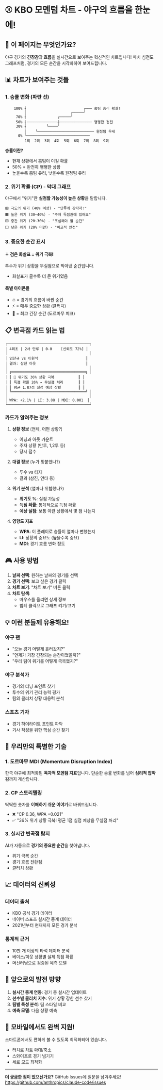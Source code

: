 # ⚾ KBO 모멘텀 차트 - 야구의 흐름을 한눈에!

## 🎯 이 페이지는 무엇인가요?

야구 경기의 **긴장감과 흐름**을 실시간으로 보여주는 혁신적인 차트입니다!
마치 심전도 그래프처럼, 경기의 모든 순간을 시각화하여 보여드립니다.

## 📊 차트가 보여주는 것들

### 1. 승률 변화 (파란 선) 
```
    100% ┤                          ╭─── 홈팀 승리 확실!
         │                    ╭─────╯
     70% ┤              ╭─────╯
     50% ┤──────────────┼─────────────── 팽팽한 접전
     30% ┤         ╰────╯
         │    ╰────────────────────────── 원정팀 우세
      0% └─────────────────────────────
         1회  2회  3회  4회  5회  6회  7회  8회  9회
```

**승률이란?** 
- 현재 상황에서 홈팀이 이길 확률
- 50% = 완전히 팽팽한 상황
- 높을수록 홈팀 유리, 낮을수록 원정팀 유리

### 2. 위기 확률 (CP) - 막대 그래프
야구에서 "위기"란 **실점할 가능성이 높은 상황**을 말합니다.

```
🟥 극도의 위기 (40% 이상) - "만루에 강타자!"
🟧 높은 위기 (30~40%) - "주자 득점권에 있어요"
🟨 중간 위기 (20~30%) - "조심해야 할 순간"
⬜ 낮은 위기 (20% 미만) - "비교적 안전"
```

### 3. 중요한 순간 표시

#### ↓ 검은 화살표 = 위기 극복!
투수가 위기 상황을 무실점으로 막아낸 순간입니다.
- 화살표가 클수록 더 큰 위기였음

#### 특별 아이콘들
- 🔥 = 경기의 흐름이 바뀐 순간
- ⚡ = 매우 중요한 상황 (클러치)
- 🌟 = 최고 긴장 순간 (도르마무 피크)

## 📋 변곡점 카드 읽는 법

```
┌──────────────────────────────────────┐
│ 4회초 | 2사 만루 | 0-0    [신뢰도 72%] │
│                                      │
│ 임찬규 vs 이원석                      │
│ 결과: 삼진 아웃                       │
│                                      │
│ ╔══════════════════════════════════╗ │
│ ║ 🎯 위기도 36% 상황 극복           ║ │
│ ║ 득점 확률 26% → 무실점 처리       ║ │
│ ║ 평균 1.07점 실점 예상 상황        ║ │
│ ╚══════════════════════════════════╝ │
│                                      │
│ WPA: +2.1% | LI: 3.08 | MDI: 0.001  │
└──────────────────────────────────────┘
```

### 카드가 알려주는 정보

1. **상황 정보** (언제, 어떤 상황?)
   - 이닝과 아웃 카운트
   - 주자 상황 (만루, 1,2루 등)
   - 당시 점수

2. **대결 정보** (누가 맞붙었나?)
   - 투수 vs 타자
   - 결과 (삼진, 안타 등)

3. **위기 분석** (얼마나 위험했나?)
   - **위기도 %**: 실점 가능성
   - **득점 확률**: 통계적으로 득점 확률
   - **예상 실점**: 보통 이런 상황에서 몇 점 나는지

4. **영향도 지표**
   - **WPA**: 이 플레이로 승률이 얼마나 변했는지
   - **LI**: 상황의 중요도 (높을수록 중요)
   - **MDI**: 경기 흐름 변화 정도

## 🎮 사용 방법

1. **날짜 선택**: 원하는 날짜의 경기를 선택
2. **경기 선택**: 보고 싶은 경기 클릭
3. **차트 보기**: "차트 보기" 버튼 클릭
4. **차트 탐색**: 
   - 마우스를 올리면 상세 정보
   - 범례 클릭으로 그래프 켜기/끄기

## 💡 이런 분들께 유용해요!

### 야구 팬
- "오늘 경기 어떻게 흘러갔지?"
- "언제가 가장 긴장되는 순간이었을까?"
- "우리 팀이 위기를 어떻게 극복했지?"

### 야구 분석가
- 경기의 터닝 포인트 찾기
- 투수의 위기 관리 능력 평가
- 팀의 클러치 상황 대응력 분석

### 스포츠 기자
- 경기 하이라이트 포인트 파악
- 기사 작성을 위한 핵심 순간 찾기

## 🔬 우리만의 특별한 기술

### 1. 도르마무 MDI (Momentum Disruption Index)
한국 야구에 최적화된 **독자적 모멘텀 지표**입니다.
단순한 승률 변화를 넘어 **심리적 압박감**까지 계산합니다.

### 2. CP 스토리텔링
딱딱한 숫자를 **이해하기 쉬운 이야기**로 바꿔드립니다.
- ❌ "CP 0.36, WPA +0.021"
- ✅ "36% 위기 상황 극복! 평균 1점 실점 예상을 무실점 처리"

### 3. 실시간 변곡점 탐지
AI가 자동으로 **경기의 중요한 순간**을 찾아냅니다.
- 위기 극복 순간
- 경기 흐름 전환점
- 클러치 상황

## 📈 데이터의 신뢰성

### 데이터 출처
- KBO 공식 경기 데이터
- 네이버 스포츠 실시간 중계 데이터
- 2021년부터 현재까지 모든 경기 분석

### 통계적 근거
- 10만 개 이상의 타석 데이터 분석
- 베이스/아웃 상황별 실제 득점 확률
- 머신러닝으로 검증된 예측 모델

## 🚀 앞으로의 발전 방향

1. **실시간 중계 연동**: 경기 중 실시간 업데이트
2. **선수별 클러치 지수**: 위기 상황 강한 선수 찾기
3. **팀별 특성 분석**: 팀 스타일 비교
4. **예측 모델**: 다음 상황 예측

## 📱 모바일에서도 완벽 지원!

스마트폰에서도 편하게 볼 수 있도록 최적화되어 있습니다.
- 터치로 차트 확대/축소
- 스와이프로 경기 넘기기
- 세로 모드 최적화

---

**더 궁금한 점이 있으신가요?**
GitHub Issues에 질문을 남겨주세요!
https://github.com/anthropics/claude-code/issues